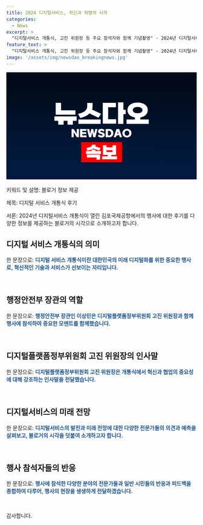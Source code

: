 ```yaml
---
title: 2024 디지털서비스, 혁신과 혁명의 시작
categories:
  - News
excerpt: >
  "디지털서비스 개통식, 고진 위원장 등 주요 참석자와 함께 기념촬영" - 2024년 디지털서비스 개통식이 열리며 행정안전부 이상민 장관과 디지털플랫폼정부위원회 고진 위원장 등이 참석하여 기념촬영을 하는 모습.
feature_text: >
  "디지털서비스 개통식, 고진 위원장 등 주요 참석자와 함께 기념촬영" - 2024년 디지털서비스 개통식이 열리며 행정안전부 이상민 장관과 디지털플랫폼정부위원회 고진 위원장 등이 참석하여 기념촬영을 하는 모습.
image: '/assets/img/newsdao_breakingnews.jpg'
---
```


<p><img src="/assets/img/newsdao_breakingnews.jpg" alt="implanttips 속보" /></p>

<p>키워드 및 설명: 블로거 정보 제공</p>

<p>제목: 디지털 서비스 개통식 후기</p>

<p>서론: 2024년 디지털서비스 개통식이 열린 김포국제공항에서의 행사에 대한 후기를 다양한 정보를 제공하는 블로거의 시각으로 소개하고자 합니다.</p>

<h2 data-ke-size="size26">디지털 서비스 개통식의 의미</h2>

<p>한 문장으로: <b><span style="color: #1a5490;">디지털 서비스 개통식이란 대한민국의 미래 디지털화를 위한 중요한 행사로, 혁신적인 기술과 서비스가 선보이는 자리입니다.</span></b></p>

<p data-ke-size="size16">&nbsp;</p>

<h2 data-ke-size="size26">행정안전부 장관의 역할</h2>

<p>한 문장으로: <b><span style="color: #1a5490;">행정안전부 장관인 이상민은 디지털플랫폼정부위원회 고진 위원장과 함께 행사에 참석하여 중요한 모멘트를 함께했습니다.</span></b></p>

<p data-ke-size="size16">&nbsp;</p>

<h2 data-ke-size="size26">디지털플랫폼정부위원회 고진 위원장의 인사말</h2>

<p>한 문장으로: <b><span style="color: #1a5490;">디지털플랫폼정부위원회 고진 위원장은 개통식에서 혁신과 협업의 중요성에 대해 강조하는 인사말을 전달했습니다.</span></b></p>

<p data-ke-size="size16">&nbsp;</p>

<h2 data-ke-size="size26">디지털서비스의 미래 전망</h2>

<p>한 문장으로: <b><span style="color: #1a5490;">디지털서비스의 발전과 미래 전망에 대한 다양한 전문가들의 의견과 예측을 살펴보고, 블로거의 시각을 덧붙여 소개하고자 합니다.</span></b></p>

<p data-ke-size="size16">&nbsp;</p>

<h2 data-ke-size="size26">행사 참석자들의 반응</h2>

<p>한 문장으로: <b><span style="color: #1a5490;">행사에 참석한 다양한 분야의 전문가들과 일반 시민들의 반응과 피드백을 종합하여 다루어, 행사의 현장을 생생하게 전달하겠습니다.</span></b></p>

<p data-ke-size="size16">&nbsp;</p>

<p>감사합니다.</p>

